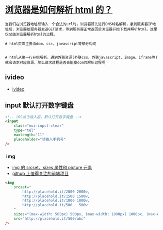 # [浏览器是如何解析 html 的？](https://juejin.im/post/5c1dde33f265da61776bf49a)

```
当我们在浏览器地址栏输入一个合法的url时，浏览器首先进行DNS域名解析，拿到服务器IP地址后，浏览器给服务器发送GET请求，等到服务器正常返回后浏览器开始下载并解析html。这里仅总结浏览器解析html的过程。

# html页面主要由dom、css、javascript等部分构成


# html从第一行开始解析，遇到外联资源(外联css、外联javascript、image、iframe等)就会请求对应资源，那么请求过程是否会阻塞dom的解析过程呢

```

## ivideo

-   [ivideo](https://github.com/phobal/ivideo)

## input 默认打开数字键盘

```html
<!-- iOS点击输入框，默认打开数字键盘 -->
<input
	class="mui-input-clear"
	type="tel"
	maxlength="11"
	placeholder="请输入手机号"
/>
```

### <img/> img

-   [img 的 srcset、sizes 属性和 picture 元素](https://www.jianshu.com/p/607567e488fc)
-   [github 上值得关注的前端项目](https://segmentfault.com/a/1190000002804472)

```html
<img
	srcset="
		http://placehold.it/2000 2000w,
		http://placehold.it/1500 1500w,
		http://placehold.it/1000 1000w,
		http://placehold.it/500   500w
	"
	sizes="(max-width: 500px) 500px, (max-width: 1000px) 1000px, (max-width: 1500px) 1500px, 2000px"
	src="http://placehold.it/500/abc"
/>
```
